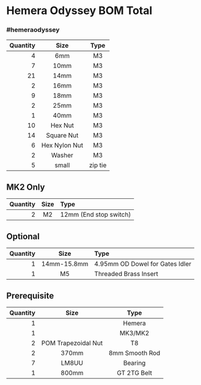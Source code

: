# Hemera Odyssey BOM Total  
### #hemeraodyssey
|Quantity|Size|Type|
|---:|:---:|:---:|
|4|6mm|M3|
|7|10mm|M3|
|21|14mm|M3|
|2|16mm|M3|
|9|18mm|M3|
|2|25mm|M3|
|1|40mm|M3|
|10|Hex Nut|M3|
|14|Square Nut|M3|
|6|Hex Nylon Nut|M3|
|2|Washer|M3|
|5|small|zip tie|

## MK2 Only
|Quantity|Size|Type|
|---:|:---:|:---|
|2|M2|12mm (End stop switch)|
 
## Optional
|Quantity|Size|Type|
|---:|:---:|:---|
|1|14mm-15.8mm|4.95mm OD Dowel for Gates Idler|
|1|M5|Threaded Brass Insert 
 
 ## Prerequisite
|Quantity|Size|Type|
|---:|:---:|:---:|
|1||Hemera|
|1||MK3/MK2|
|2|POM Trapezoidal Nut|T8|
|2|370mm|8mm Smooth Rod|
|7|LM8UU|Bearing|
|1|800mm|GT 2TG Belt|
